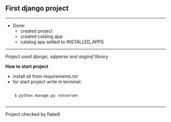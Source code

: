 ##  First django project

--------
* Done:
  * created project
  * created catalog app
  * catalog app added to INSTALLED_APPS

--------
_Project used django, sqlparse and asgiref library_


**How to start project**
* install all from requirements.txt
* for start project write in terminal:
```
    
    $ python manage.py runserver
    
```
--------
Project checked by flake8
